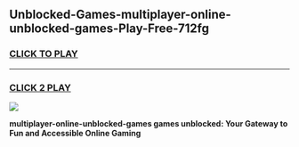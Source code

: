 
## Unblocked-Games-multiplayer-online-unblocked-games-Play-Free-712fg
<h3>
<a href="https://premium76.site?title=multiplayer-online-unblocked-games&ref=23A">CLICK TO PLAY</a></h3>
<hr>

<h3>
<a href="https://premium76.site?title=multiplayer-online-unblocked-games&ref=23A">CLICK 2 PLAY</a>
  
</h3>

<a href="https://premium76.site?title=multiplayer-online-unblocked-games&ref=23A"><img src="https://clearcache.store/games.png"></a>


**multiplayer-online-unblocked-games games unblocked: Your Gateway to Fun and Accessible Online Gaming**
